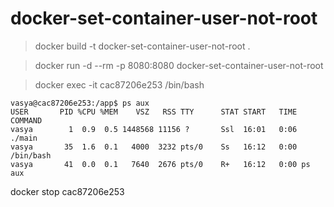 # docker-set-container-user-not-root



> docker build -t docker-set-container-user-not-root .

> docker run -d --rm -p 8080:8080 docker-set-container-user-not-root

> docker exec -it cac87206e253 /bin/bash

```
vasya@cac87206e253:/app$ ps aux
USER       PID %CPU %MEM    VSZ   RSS TTY      STAT START   TIME COMMAND
vasya        1  0.9  0.5 1448568 11156 ?       Ssl  16:01   0:06 ./main
vasya       35  1.6  0.1   4000  3232 pts/0    Ss   16:12   0:00 /bin/bash
vasya       41  0.0  0.1   7640  2676 pts/0    R+   16:12   0:00 ps aux
```

docker stop cac87206e253
